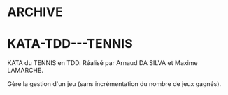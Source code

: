 # ARCHIVE

# KATA-TDD---TENNIS

KATA du TENNIS en TDD.
Réalisé par Arnaud DA SILVA et Maxime LAMARCHE.

Gère la gestion d'un jeu (sans incrémentation du nombre de jeux gagnés).
